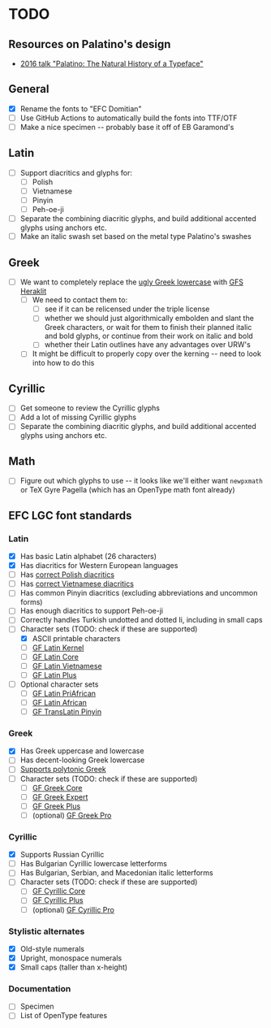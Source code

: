 # TODO

## Resources on Palatino's design

* [2016 talk "Palatino: The Natural History of a Typeface"](https://www.youtube.com/watch?v=oG-oYm1oTLE)

## General

* [X] Rename the fonts to "EFC Domitian"
* [ ] Use GitHub Actions to automatically build the fonts into TTF/OTF
* [ ] Make a nice specimen -- probably base it off of EB Garamond's

## Latin

* [ ] Support diacritics and glyphs for:
  * [ ] Polish
  * [ ] Vietnamese
  * [ ] Pinyin
  * [ ] Peh-oe-ji
* [ ] Separate the combining diacritic glyphs, and build additional accented glyphs using anchors etc.
* [ ] Make an italic swash set based on the metal type Palatino's swashes

## Greek

* [ ] We want to completely replace the [ugly Greek lowercase](https://github.com/rstub/fplneu/issues/2) with [GFS Heraklit](https://greekfontsociety-gfs.gr/typefaces/20th_21st_century#GFS_Heraklit)
  * [ ] We need to contact them to:
    * [ ] see if it can be relicensed under the triple license
    * [ ] whether we should just algorithmically embolden and slant the Greek characters, or wait for them to finish their planned italic and bold glyphs, or continue from their work on italic and bold
    * [ ] whether their Latin outlines have any advantages over URW's
  * [ ] It might be difficult to properly copy over the kerning -- need to look into how to do this

## Cyrillic

* [ ] Get someone to review the Cyrillic glyphs
* [ ] Add a lot of missing Cyrillic glyphs
* [ ] Separate the combining diacritic glyphs, and build additional accented glyphs using anchors etc.

## Math

* [ ] Figure out which glyphs to use -- it looks like we'll either want `newpxmath` or TeX Gyre Pagella (which has an OpenType math font already)

## EFC LGC font standards

### Latin

* [X] Has basic Latin alphabet (26 characters)
* [X] Has diacritics for Western European languages
* [ ] Has [correct Polish diacritics](http://www.twardoch.com/download/polishhowto/intro.html)
* [ ] Has [correct Vietnamese diacritics](https://vietnamesetypography.com/)
* [ ] Has common Pinyin diacritics (excluding abbreviations and uncommon forms)
* [ ] Has enough diacritics to support Peh-oe-ji
* [ ] Correctly handles Turkish undotted and dotted Ii, including in small caps
* [ ] Character sets (TODO: check if these are supported)
  * [X] ASCII printable characters
  * [ ] [GF Latin Kernel](https://github.com/googlefonts/glyphsets/blob/main/GLYPHSETS.md#gf-latin-kernel)
  * [ ] [GF Latin Core](https://github.com/googlefonts/glyphsets/blob/main/GLYPHSETS.md#gf-latin-core)
  * [ ] [GF Latin Vietnamese](https://github.com/googlefonts/glyphsets/blob/main/GLYPHSETS.md#gf-latin-vietnamese)
  * [ ] [GF Latin Plus](https://github.com/googlefonts/glyphsets/blob/main/GLYPHSETS.md#gf-latin-plus)
* [ ] Optional character sets
  * [ ] [GF Latin PriAfrican](https://github.com/googlefonts/glyphsets/blob/main/GLYPHSETS.md#gf-latin-priafrican)
  * [ ] [GF Latin African](https://github.com/googlefonts/glyphsets/blob/main/GLYPHSETS.md#gf-latin-african)
  * [ ] [GF TransLatin Pinyin](https://github.com/googlefonts/glyphsets/blob/main/GLYPHSETS.md#gf-translatin-pinyin)

### Greek

* [X] Has Greek uppercase and lowercase
* [ ] Has decent-looking Greek lowercase
* [ ] [Supports polytonic Greek](https://web.archive.org/web/20210831061847if_/https://irenevl.github.io/Polytonic-tutorial/)
* [ ] Character sets (TODO: check if these are supported)
  * [ ] [GF Greek Core](https://github.com/googlefonts/glyphsets/blob/main/GLYPHSETS.md#gf-greek-core)
  * [ ] [GF Greek Expert](https://github.com/googlefonts/glyphsets/blob/main/GLYPHSETS.md#gf-greek-expert)
  * [ ] [GF Greek Plus](https://github.com/googlefonts/glyphsets/blob/main/GLYPHSETS.md#gf-greek-plus)
  * [ ] (optional) [GF Greek Pro](https://github.com/googlefonts/glyphsets/blob/main/GLYPHSETS.md#gf-greek-pro)

### Cyrillic

* [X] Supports Russian Cyrillic
* [ ] Has Bulgarian Cyrillic lowercase letterforms
* [ ] Has Bulgarian, Serbian, and Macedonian italic letterforms
* [ ] Character sets (TODO: check if these are supported)
  * [ ] [GF Cyrillic Core](https://github.com/googlefonts/glyphsets/blob/main/GLYPHSETS.md#gf-cyrillic-core)
  * [ ] [GF Cyrillic Plus](https://github.com/googlefonts/glyphsets/blob/main/GLYPHSETS.md#gf-cyrillic-plus)
  * [ ] (optional) [GF Cyrillic Pro](https://github.com/googlefonts/glyphsets/blob/main/GLYPHSETS.md#gf-cyrillic-pro)

### Stylistic alternates

* [X] Old-style numerals
* [X] Upright, monospace numerals
* [X] Small caps (taller than x-height)

### Documentation

* [ ] Specimen
* [ ] List of OpenType features
